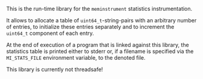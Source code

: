 This is the run-time library for the `meminstrument` statistics instrumentation.

It allows to allocate a table of `uint64_t`-string-pairs with an arbitrary number
of entries, to initialize these entries separately and to increment the `uint64_t`
component of each entry.

At the end of execution of a program that is linked against this library, the
statistics table is printed either to stderr or, if a filename is specified via
the `MI_STATS_FILE` environment variable, to the denoted file.

This library is currently not threadsafe!
